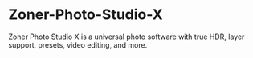 # Zoner-Photo-Studio-X
Zoner Photo Studio X is a universal photo software with true HDR, layer support, presets, video editing, and more.
